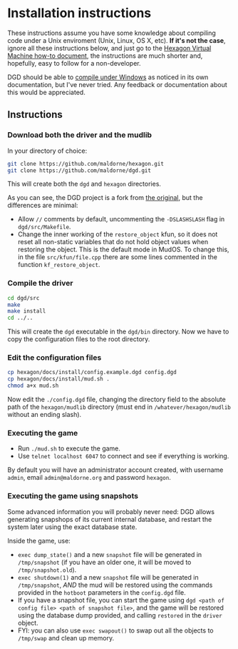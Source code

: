 Installation instructions
=========================

These instructions assume you have some knowledge about compiling code under a Unix enviroment (Unix, Linux, OS X, etc). **If it's not the case**, ignore all these instructions below, and just go to the [Hexagon Virtual Machine how-to document](/docs/install/vm/readme.md), the instructions are much shorter and, hopefully, easy to follow for a non-developer.

DGD should be able to [compile under Windows](https://github.com/dworkin/dgd/tree/master/src/host/win32) as noticed in its own documentation, but I've never tried. Any feedback or documentation about this would be appreciated.

## Instructions

### Download both the driver and the mudlib

In your directory of choice:

```sh
git clone https://github.com/maldorne/hexagon.git
git clone https://github.com/maldorne/dgd.git
```

This will create both the `dgd` and `hexagon` directories.

As you can see, the DGD project is a fork from [the original](https://github.com/dworkin/dgd), but the differences are minimal:

  * Allow `//` comments by default, uncommenting the `-DSLASHSLASH` flag
    in `dgd/src/Makefile`.
  * Change the inner working of the `restore_object` kfun, so it
    does not reset all non-static variables that do not hold object
    values when restoring the object. This is the default mode in MudOS. To change this, 
    in the file `src/kfun/file.cpp` there are some lines commented in the function `kf_restore_object`.

### Compile the driver

```sh
cd dgd/src
make
make install
cd ../..
```

This will create the `dgd` executable in the `dgd/bin` directory. Now we have to copy the configuration files to the root directory.

### Edit the configuration files

```sh
cp hexagon/docs/install/config.example.dgd config.dgd
cp hexagon/docs/install/mud.sh .
chmod a+x mud.sh
```

Now edit the `./config.dgd` file, changing the directory field to the absolute path of the `hexagon/mudlib` directory (must end in `/whatever/hexagon/mudlib` without an ending slash).

### Executing the game

- Run `./mud.sh` to execute the game.
- Use `telnet localhost 6047` to connect and see if everything is working.

By default you will have an administrator account created, with username `admin`, email `admin@maldorne.org` and password `hexagon`.

### Executing the game using snapshots

Some advanced information you will probably never need: DGD allows generating snapshops of its current internal database, and restart the system later using the exact database state.

Inside the game, use:

 - `exec dump_state()` and a new `snapshot` file will be generated in `/tmp/snapshot` (if you have an older one, it will be moved to `/tmp/snapshot.old`).
 - `exec shutdown(1)` and a new `snapshot` file will be generated in `/tmp/snapshot`, _AND_ the mud will be restored using the commands provided in the `hotboot` parameters in the `config.dgd` file.
 - If you have a snapshot file, you can start the game using `dgd <path of config file> <path of snapshot file>`, and the game will be restored using the database dump provided, and calling `restored` in the `driver` object.
 - FYI: you can also use `exec swapout()` to swap out all the objects to `/tmp/swap` and clean up memory.
